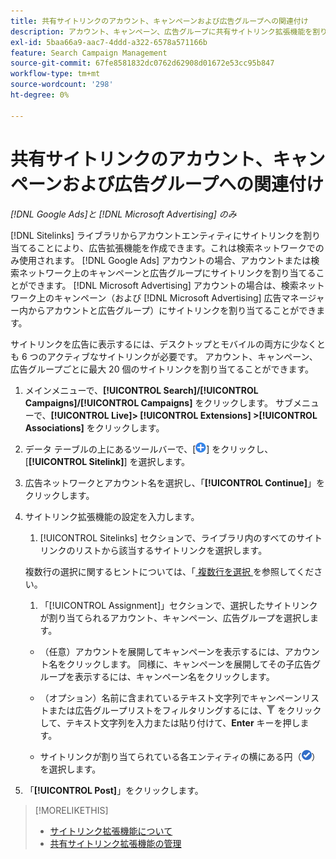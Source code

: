 ```yaml
---
title: 共有サイトリンクのアカウント、キャンペーンおよび広告グループへの関連付け
description: アカウント、キャンペーン、広告グループに共有サイトリンク拡張機能を割り当てる方法を説明します。
exl-id: 5baa66a9-aac7-4ddd-a322-6578a571166b
feature: Search Campaign Management
source-git-commit: 67fe8581832dc0762d62908d01672e53cc95b847
workflow-type: tm+mt
source-wordcount: '298'
ht-degree: 0%

---
```


# 共有サイトリンクのアカウント、キャンペーンおよび広告グループへの関連付け

*[!DNL Google Ads]と [!DNL Microsoft Advertising] のみ*

[!DNL Sitelinks] ライブラリからアカウントエンティティにサイトリンクを割り当てることにより、広告拡張機能を作成できます。これは検索ネットワークでのみ使用されます。 [!DNL Google Ads] アカウントの場合、アカウントまたは検索ネットワーク上のキャンペーンと広告グループにサイトリンクを割り当てることができます。 [!DNL Microsoft Advertising] アカウントの場合は、検索ネットワーク上のキャンペーン（および [!DNL Microsoft Advertising] 広告マネージャー内からアカウントと広告グループ）にサイトリンクを割り当てることができます。

サイトリンクを広告に表示するには、デスクトップとモバイルの両方に少なくとも 6 つのアクティブなサイトリンクが必要です。 アカウント、キャンペーン、広告グループごとに最大 20 個のサイトリンクを割り当てることができます。

1. メインメニューで、**[!UICONTROL Search]/[!UICONTROL Campaigns]/[!UICONTROL Campaigns]** をクリックします。 サブメニューで、**[!UICONTROL Live]> [!UICONTROL Extensions] >[!UICONTROL Associations]** をクリックします。

1. データ テーブルの上にあるツールバーで、[![ 作成 ](/help/search-social-commerce/assets/add.png " 作成 ")] をクリックし、[**[!UICONTROL Sitelink]**] を選択します。

1. 広告ネットワークとアカウント名を選択し、「**[!UICONTROL Continue]**」をクリックします。

1. サイトリンク拡張機能の設定を入力します。

   1. [!UICONTROL Sitelinks] セクションで、ライブラリ内のすべてのサイトリンクのリストから該当するサイトリンクを選択します。

   複数行の選択に関するヒントについては、「[ 複数行を選択 ](/help/search-social-commerce/common-tasks/navigation-editing-selection/multiple-rows-select.md) を参照してください。

   1. 「[!UICONTROL Assignment]」セクションで、選択したサイトリンクが割り当てられるアカウント、キャンペーン、広告グループを選択します。

   * （任意）アカウントを展開してキャンペーンを表示するには、アカウント名をクリックします。 同様に、キャンペーンを展開してその子広告グループを表示するには、キャンペーン名をクリックします。

   * （オプション）名前に含まれているテキスト文字列でキャンペーンリストまたは広告グループリストをフィルタリングするには、![ フィルター ](/help/search-social-commerce/assets/filter.png " フィルター ") をクリックして、テキスト文字列を入力または貼り付けて、**Enter** キーを押します。

   * サイトリンクが割り当てられている各エンティティの横にある円（![ 選択 ](/help/search-social-commerce/assets/include.png " 選択 ")）を選択します。

1. 「**[!UICONTROL Post]**」をクリックします。

>[!MORELIKETHIS]
>
>* [ サイトリンク拡張機能について ](sitelink-extension-about.md)
>* [ 共有サイトリンク拡張機能の管理 ](sitelink-extension-manage.md)
